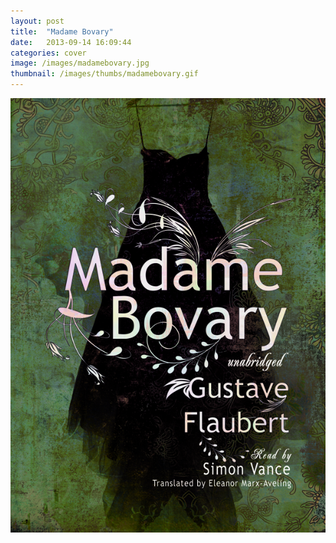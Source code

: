 ```yaml
---
layout: post
title:  "Madame Bovary"
date:   2013-09-14 16:09:44
categories: cover
image: /images/madamebovary.jpg 
thumbnail: /images/thumbs/madamebovary.gif
---
```

![Madame Bovary][image]

[image]: /images/madamebovary.jpg "Madame Bovary"
